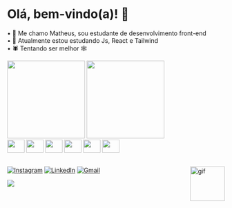 # Olá, bem-vindo(a)! 👋
• 🤠 Me chamo Matheus, sou estudante de desenvolvimento front-end<br>
• 👶 Atualmente estou estudando Js, React e Tailwind<br>
• 🕷 Tentando ser melhor 🕸<br>

<div>
<img height="180em" src="https://github-readme-stats.vercel.app/api?username=zmatezz&theme=shadow_red&hide_border=false&include_all_commits=false&count_private=true&bg_color=000000&text_color=FFFFFF"/>
<img height="180em" src="https://github-readme-stats.vercel.app/api/top-langs/?username=zmatezz&theme=shadow_red&hide_border=false&include_all_commits=false&count_private=true&layout=compact&bg_color=000000&text_color=FFFFFF"/>
</div>

<div style="display: inline-block;">
 <img style="height: 30px; width: 40px;" src="https://cdn.jsdelivr.net/gh/devicons/devicon/icons/html5/html5-original.svg" />
 <img style="height: 30px; width: 40px;" src="https://cdn.jsdelivr.net/gh/devicons/devicon/icons/css3/css3-original.svg" />
 <img style="height: 30px; width: 40px;" src="https://cdn.jsdelivr.net/gh/devicons/devicon/icons/javascript/javascript-original.svg" />
 <img style="height: 30px; width: 40px;" src="https://cdn.jsdelivr.net/gh/devicons/devicon/icons/sass/sass-original.svg" />
 <img style="height: 30px; width: 40px;" src="https://cdn.jsdelivr.net/gh/devicons/devicon/icons/react/react-original.svg" />
 <img style="height: 30px; width: 40px;" src="https://cdn.jsdelivr.net/gh/devicons/devicon/icons/tailwindcss/tailwindcss-plain.svg" />

</div>

##
[![Instagram](https://img.shields.io/badge/Instagram-E4405F?style=for-the-badge&logo=instagram&logoColor=white)](https://instagram.com/matheus_gcosta) 
[![LinkedIn](https://img.shields.io/badge/LinkedIn-0077B5?style=for-the-badge&logo=linkedin&logoColor=white)](https://linkedin.com/in/omatheus-guedes) 
[![Gmail](https://img.shields.io/badge/Gmail-D14836?style=for-the-badge&logo=gmail&logoColor=white)](mailto:matheusguedescosta@gmail.com)
<img src="https://github-production-user-asset-6210df.s3.amazonaws.com/122845779/248419706-bae9d76b-7472-4d0a-8ac0-4515cae38ebb.png" alt="gif" align="right" width="80">



[![](https://visitcount.itsvg.in/api?id=zmatezz&icon=5&color=12)](https://visitcount.itsvg.in)
